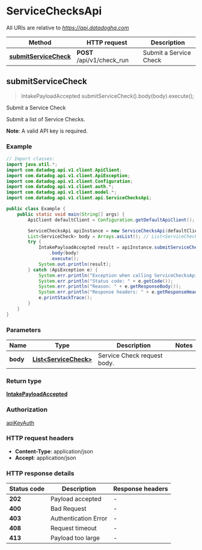 # ServiceChecksApi

All URIs are relative to *https://api.datadoghq.com*

Method | HTTP request | Description
------------- | ------------- | -------------
[**submitServiceCheck**](ServiceChecksApi.md#submitServiceCheck) | **POST** /api/v1/check_run | Submit a Service Check



## submitServiceCheck

> IntakePayloadAccepted submitServiceCheck().body(body).execute();

Submit a Service Check

Submit a list of Service Checks.

**Note**: A valid API key is required.

### Example

```java
// Import classes:
import java.util.*;
import com.datadog.api.v1.client.ApiClient;
import com.datadog.api.v1.client.ApiException;
import com.datadog.api.v1.client.Configuration;
import com.datadog.api.v1.client.auth.*;
import com.datadog.api.v1.client.model.*;
import com.datadog.api.v1.client.api.ServiceChecksApi;

public class Example {
    public static void main(String[] args) {
        ApiClient defaultClient = Configuration.getDefaultApiClient();

        ServiceChecksApi apiInstance = new ServiceChecksApi(defaultClient);
        List<ServiceCheck> body = Arrays.asList(); // List<ServiceCheck> | Service Check request body.
        try {
            IntakePayloadAccepted result = apiInstance.submitServiceCheck()
                .body(body)
                .execute();
            System.out.println(result);
        } catch (ApiException e) {
            System.err.println("Exception when calling ServiceChecksApi#submitServiceCheck");
            System.err.println("Status code: " + e.getCode());
            System.err.println("Reason: " + e.getResponseBody());
            System.err.println("Response headers: " + e.getResponseHeaders());
            e.printStackTrace();
        }
    }
}
```

### Parameters


Name | Type | Description  | Notes
------------- | ------------- | ------------- | -------------
 **body** | [**List&lt;ServiceCheck&gt;**](ServiceCheck.md)| Service Check request body. |

### Return type

[**IntakePayloadAccepted**](IntakePayloadAccepted.md)

### Authorization

[apiKeyAuth](README.md#apiKeyAuth)

### HTTP request headers

- **Content-Type**: application/json
- **Accept**: application/json

### HTTP response details
| Status code | Description | Response headers |
|-------------|-------------|------------------|
| **202** | Payload accepted |  -  |
| **400** | Bad Request |  -  |
| **403** | Authentication Error |  -  |
| **408** | Request timeout |  -  |
| **413** | Payload too large |  -  |

